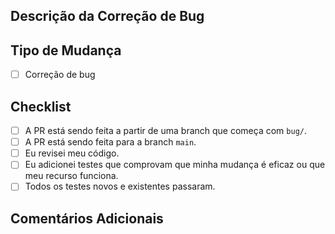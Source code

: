 ## Descrição da Correção de Bug

<!-- Descreva o bug que está sendo corrigido -->

## Tipo de Mudança

- [ ] Correção de bug

## Checklist

- [ ] A PR está sendo feita a partir de uma branch que começa com `bug/`.
- [ ] A PR está sendo feita para a branch `main`.
- [ ] Eu revisei meu código.
- [ ] Eu adicionei testes que comprovam que minha mudança é eficaz ou que meu recurso funciona.
- [ ] Todos os testes novos e existentes passaram.

## Comentários Adicionais

<!-- Adicione qualquer outro comentário relevante aqui -->